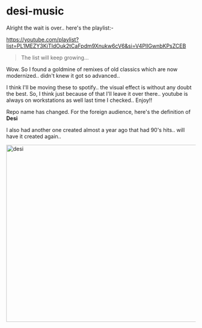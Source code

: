 # desi-music

Alright the wait is over.. here's the playlist:-

https://youtube.com/playlist?list=PL1MEZY3KiTIdOuk2tCaFpdm9Xnukw6cV6&si=V4PlIGwnbKPsZCEB

> The list will keep growing...

Wow. So I found a goldmine of remixes of old classics which are now modernized.. didn't knew it got so advanced..

I think I'll be moving these to spotify.. the visual effect is without any doubt the best. So, I think just because of that I'll leave it over there.. youtube is always on workstations as well last time I checked.. Enjoy!!

Repo name has changed. For the foreign audience, here's the definition of **Desi**

I also had another one created almost a year ago that had 90's hits.. will have it created again..

<img width="714" height="470" alt="desi" src="https://github.com/user-attachments/assets/d56454f5-f7d8-41d6-887b-28e0352efbec" />
